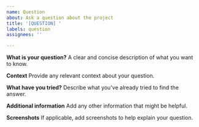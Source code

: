 ```yaml
---
name: Question
about: Ask a question about the project
title: '[QUESTION] '
labels: question
assignees: ''

---
```


**What is your question?**
A clear and concise description of what you want to know.

**Context**
Provide any relevant context about your question.

**What have you tried?**
Describe what you've already tried to find the answer.

**Additional information**
Add any other information that might be helpful.

**Screenshots**
If applicable, add screenshots to help explain your question.
